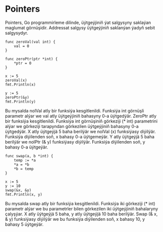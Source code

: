 # Pointers

Pointers, Go programmirleme dilinde, üýtgeýjiniň ýat salgysyny saklaýan maglumat görnüşidir. Addressat salgysy üýtgeýjiniň saklanýan ýadyň sebit salgysydyr.

```golang
func zeroVal(val int) {
    val = 0
}
​
func zeroPtr(ptr *int) {
    *ptr = 0
}
​
x := 5
zeroVal(x)
fmt.Println(x)
​
y := 5
zeroPtr(&y)
fmt.Println(y)
```

Bu mysalda nolVal atly bir funksiýa kesgitlenildi. Funksiýa int görnüşli parametr alýar we val atly üýtgeýjiniň bahasyny 0-a üýtgedýär. ZeroPtr atly bir funksiýa kesgitlenildi. Funksiýa int görnüşiniň görkeziji (* int) parametrini alýar we görkeziji tarapyndan görkezilen üýtgeýjiniň bahasyny 0-a üýtgedýär. X atly üýtgeýjä 5 baha berilýär we nolVal (x) funksiýasy diýilýär. Funksiýa diýilenden soň, x bahasy 0-a üýtgemeýär. Y atly üýtgeýjä 5 baha berilýär we nolPtr (& y) funksiýasy diýilýär. Funksiýa diýilenden soň, y bahasy 0-a üýtgeýär.

```golang
func swap(a, b *int) {
    temp := *a
    *a = *b
    *b = temp
}
​
x := 5
y := 10
swap(&x, &y)
fmt.Println(x, y)
```

Bu mysalda swap atly bir funksiýa kesgitlenildi. Funksiýa iki görkeziji (* int) parametr alýar we bu parametrler bilen görkezilen iki üýtgeýjiniň bahalaryny çalyşýar. X atly üýtgeýjä 5 baha, y atly üýtgeýjä 10 baha berilýär. Swap (& x, & y) funksiýasy diýilýär we bu funksiýa diýilenden soň, x bahasy 10, y bahasy 5 üýtgeýär.
